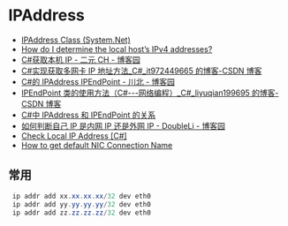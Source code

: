 # IPAddress

- [IPAddress Class (System.Net)](https://docs.microsoft.com/en-us/dotnet/api/system.net.ipaddress?view=netframework-4.8)
- [How do I determine the local host’s IPv4 addresses?](https://stackoverflow.com/questions/6668810/how-do-i-determine-the-local-host-s-ipv4-addresses)
- [C#获取本机 IP - 二元 CH - 博客园](https://www.cnblogs.com/eryuanch/p/10409362.html)
- [C#实现获取多网卡 IP 地址方法\_C#\_it972449665 的博客-CSDN 博客](https://blog.csdn.net/it972449665/article/details/81779268)
- [C#的 IPAddress IPEndPoint - 川北 - 博客园](https://www.cnblogs.com/2Yous/p/5797592.html)
- [IPEndPoint 类的使用方法（C#---网络编程）\_C#\_liyuqian199695 的博客-CSDN 博客](https://blog.csdn.net/liyuqian199695/article/details/53644262/)
- [C#中 IPAddress 和 IPEndPoint 的关系](https://www.jianshu.com/p/ffefd038ba11)
- [如何判断自己 IP 是内网 IP 还是外网 IP - DoubleLi - 博客园](https://www.cnblogs.com/lidabo/p/6732164.html)
- [Check Local IP Address [C#]](https://www.csharp-examples.net/local-ip/)
- [How to get default NIC Connection Name](https://stackoverflow.com/questions/3457119/how-to-get-default-nic-connection-name)

## 常用

```c#
 ip addr add xx.xx.xx.xx/32 dev eth0
 ip addr add yy.yy.yy.yy/32 dev eth0
 ip addr add zz.zz.zz.zz/32 dev eth0
```
